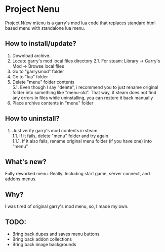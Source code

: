 # Project Nenu
Project N(ew m)enu is a garry's mod lua code that replaces standard html based menu with standalone lua menu.

## How to install/update?
1. Download archive.
2.  Locate garry's mod local files directory
  2.1. For steam: Library -> Garry's Mod -> Browse local files
3. Go to "garrysmod" folder
4. Go to "lua" folder
5. Delete "menu" folder contents  
   5.1. Even though I say "delete", i recommend you to just rename original folder into something like "menu-old". That way, if steam does not find any errors in files while uninstalling, you can restore it back manually
6. Place archive contents in "menu" folder

## How to uninstall?
1. Just verify garry's mod contents in steam  
  1.1. If it fails, delete "menu" folder and try again.    
    1.1.1. If it also fails, rename original menu folder (if you have one) into "menu"

## What's new?
Fully reworked menu. Really. Including start game, server connect, and addons menus.

## Why?
I was tired of original garry's mod menu, so, I made my own.

## TODO:
* Bring back dupes and saves menu buttons
* Bring back addon collections
* Bring back image backgrounds
